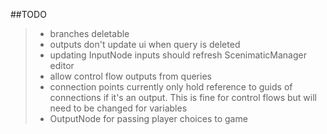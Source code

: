 ##TODO
>- branches deletable
>- outputs don't update ui when query is deleted
>- updating InputNode inputs should refresh ScenimaticManager editor
>- allow control flow outputs from queries
>- connection points currently only hold reference to guids of connections if it's an output. This is fine for control flows but will need to be changed for variables
>- OutputNode for passing player choices to game